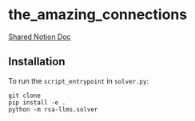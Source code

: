 # the_amazing_connections

[Shared Notion Doc](https://www.notion.so/Agentic-LLMs-111ca4546cc180b69216df46ed381a8c?pvs=4)

## Installation
To run the `script_entrypoint` in `solver.py`:
```
git clone
pip install -e .
python -m rsa-llms.solver
```
